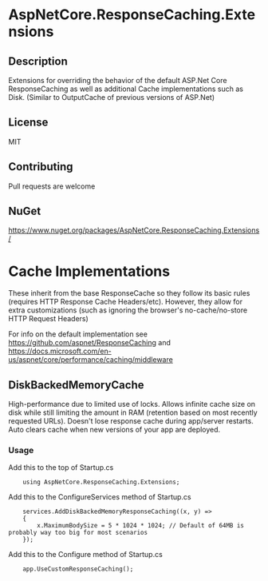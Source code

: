 # AspNetCore.ResponseCaching.Extensions

## Description
Extensions for overriding the behavior of the default ASP.Net Core ResponseCaching as well as additional Cache implementations such as Disk. (Similar to OutputCache of previous versions of ASP.Net)

## License
MIT

## Contributing
Pull requests are welcome

## NuGet
https://www.nuget.org/packages/AspNetCore.ResponseCaching.Extensions/

# Cache Implementations
These inherit from the base ResponseCache so they follow its basic rules (requires HTTP Response Cache Headers/etc). However, they allow for extra customizations (such as ignoring the browser's no-cache/no-store HTTP Request Headers)

For info on the default implementation see https://github.com/aspnet/ResponseCaching and https://docs.microsoft.com/en-us/aspnet/core/performance/caching/middleware

## DiskBackedMemoryCache
High-performance due to limited use of locks. Allows infinite cache size on disk while still limiting the amount in RAM (retention based on most recently requested URLs). Doesn't lose response cache during app/server restarts. Auto clears cache when new versions of your app are deployed. 

### Usage
Add this to the top of Startup.cs
```
	using AspNetCore.ResponseCaching.Extensions;
```

Add this to the ConfigureServices method of Startup.cs
```
	services.AddDiskBackedMemoryResponseCaching((x, y) =>
	{
		x.MaximumBodySize = 5 * 1024 * 1024; // Default of 64MB is probably way too big for most scenarios
	});
```

Add this to the Configure method of Startup.cs
```
	app.UseCustomResponseCaching();
```
